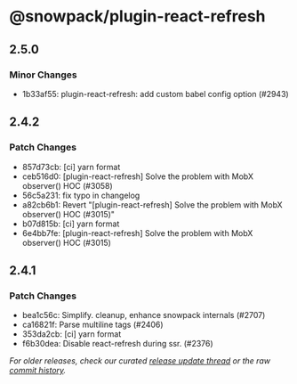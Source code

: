 # @snowpack/plugin-react-refresh

## 2.5.0

### Minor Changes

- 1b33af55: plugin-react-refresh: add custom babel config option (#2943) <Maximilian Fellner>

## 2.4.2

### Patch Changes

- 857d73cb: [ci] yarn format
- ceb516d0: [plugin-react-refresh] Solve the problem with MobX observer() HOC (#3058) <yuhongda>
- 56c5a231: fix typo in changelog
- a82cb6b1: Revert "[plugin-react-refresh] Solve the problem with MobX observer() HOC (#3015)"
- b07d815b: [ci] yarn format
- 6e4bb7fe: [plugin-react-refresh] Solve the problem with MobX observer() HOC (#3015) <yuhongda>

## 2.4.1

### Patch Changes

- bea1c56c: Simplify. cleanup, enhance snowpack internals (#2707)
- ca16821f: Parse multiline <body> tags (#2406) <Nahuel Greco>
- 353da2cb: [ci] yarn format
- f6b30dea: Disable react-refresh during ssr. (#2376) <Chris Thomas>

_For older releases, check our curated [release update thread](https://github.com/snowpackjs/snowpack/discussions/1183) or the raw [commit history](https://github.com/snowpackjs/snowpack/commits/main/plugins/plugin-react-refresh)._

